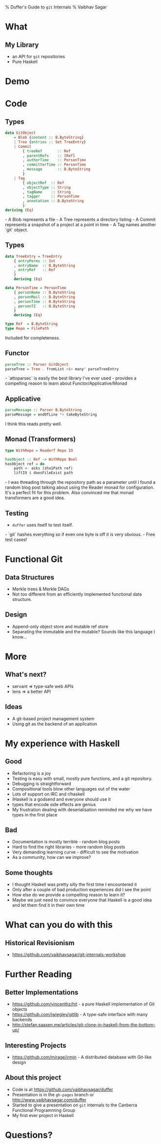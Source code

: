 % Duffer's Guide to `git` Internals
% Vaibhav Sagar

# What

## My Library

- an API for `git` repositories
- Pure Haskell

# Demo

# Code

## Types

```haskell
data GitObject
    = Blob {content :: B.ByteString}
    | Tree {entries :: Set TreeEntry}
    | Commit
        { treeRef       :: Ref
        , parentRefs    :: [Ref]
        , authorTime    :: PersonTime
        , committerTime :: PersonTime
        , message       :: B.ByteString
        }
    | Tag
        { objectRef  :: Ref
        , objectType :: String
        , tagName    :: String
        , tagger     :: PersonTime
        , annotation :: B.ByteString
        }
deriving (Eq)
```
<div class="notes">
- A Blob   represents a file
- A Tree   represents a directory listing
- A Commit represents a snapshot of a project at a point in time
- A Tag    names another `git` object.
</div>

## Types

```haskell
data TreeEntry = TreeEntry
    { entryPerms :: Int
    , entryName  :: B.ByteString
    , entryRef   :: Ref
    }
    deriving (Eq)

data PersonTime = PersonTime
    { personName :: B.ByteString
    , personMail :: B.ByteString
    , personTime :: B.ByteString
    , personTZ   :: B.ByteString
    }
    deriving (Eq)

type Ref  = B.ByteString
type Repo = FilePath
```
<div class="notes">
Included for completeness.
</div>

## Functor

```haskell
parseTree :: Parser GitObject
parseTree = Tree . fromList <$> many' parseTreeEntry
```

<div class="notes">
- `attoparsec` is easily the best library I've ever used
- provides a compelling reason to learn about Functor/Applicative/Monad
</div>

## Applicative

```haskell
parseMessage :: Parser B.ByteString
parseMessage = endOfLine *> takeByteString
```

<div class="notes">
I think this reads pretty well.
</div>

## Monad (Transformers)

```haskell
type WithRepo = ReaderT Repo IO

hasObject :: Ref -> WithRepo Bool
hasObject ref = do
    path <- asks (sha1Path ref)
    liftIO $ doesFileExist path
```

<div class="notes">
- I was threading through the repository path as a parameter until I found a
  random blog post talking about using the Reader monad for configuration. It's
  a perfect fit for this problem. Also convinced me that monad transformers are
  a good idea.
</div>

## Testing

- `duffer` uses itself to test itself.

<div class="notes">
- `git` hashes everything so if even one byte is off it is very obvious.
- Free test cases!
</div>

# Functional Git

## Data Structures

- Merkle trees & Merkle DAGs
- Not too different from an efficiently implemented functional data structure.

## Design

- Append-only object store and mutable ref store
- Separating the immutable and the mutable? Sounds like this language I know...

# More

## What's next?

- servant => type-safe web APIs
- lens    => a better API

## Ideas

- A git-based project management system
- Using git as the backend of an application

# My experience with Haskell

## Good

- Refactoring is a joy
- Testing is easy with small, mostly pure functions, and a git repository.
- Debugging is straightforward
- Compositional tools blow other languages out of the water
- Lots of support on IRC and r/haskell
- IHaskell is a godsend and everyone should use it
- types that encode side effects are genius
- My frustration dealing with deserialisation reminded me why we have types in
  the first place

## Bad

- Documentation is mostly terrible - random blog posts
- Hard to find the right libraries - more random blog posts
- Very demanding learning curve - difficult to see the motivation
- As a community, how can we improve?

## Some thoughts

- I thought Haskell was pretty silly the first time I encountered it
- Only after a couple of bad production experiences did I see the point
- How else do we provide a compelling reason to learn it?
- Maybe we just need to convince everyone that Haskell is a good idea and
  let them find it in their own time

# What can you do with this

## Historical Revisionism

- https://github.com/vaibhavsagar/git-internals-workshop

# Further Reading

## Better Implementations

- https://github.com/vincenthz/hit - a pure Haskell implementation of Git objects
- https://github.com/jwiegley/gitlib - A type-safe interface with many backends
- http://stefan.saasen.me/articles/git-clone-in-haskell-from-the-bottom-up/

## Interesting Projects

- https://github.com/mirage/irmin - A distributed database with Git-like design

## About this project

- Code is at <https://github.com/vaibhavsagar/duffer>
- Presentation is in the `gh-pages` branch or
  <http://www.vaibhavsagar.com/duffer>
- Started to give a presentation on `git` internals to the Canberra Functional
  Programming Group
- My first ever project in Haskell

# Questions?
